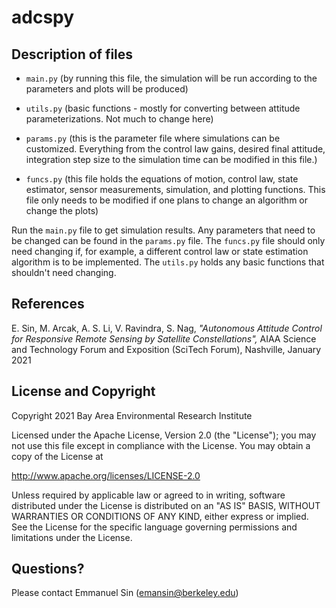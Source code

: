 # adcspy

## Description of files

* `main.py`  (by running this file, the simulation will be run according to the parameters and plots will be produced)

* `utils.py` (basic functions - mostly for converting between attitude parameterizations. Not much to change here)

* `params.py` (this is the parameter file where simulations can be customized. Everything from the control law gains, desired final attitude, integration step size to the simulation time can be modified in this file.)

* `funcs.py` (this file holds the equations of motion, control law, state estimator, sensor measurements, simulation, and plotting functions. This file only needs to be modified if one plans to change an algorithm or change the plots)

Run the `main.py` file to get simulation results. Any parameters that need to be changed can be found in the `params.py` file. The `funcs.py` file should only need changing if, for example, a different control law or state estimation algorithm is to be implemented. The `utils.py` holds any basic functions that shouldn't need changing.

## References
E. Sin, M. Arcak, A. S. Li, V. Ravindra, S. Nag, *"Autonomous Attitude Control for Responsive Remote Sensing by Satellite Constellations",* AIAA Science and Technology Forum and Exposition (SciTech Forum), Nashville, January 2021 

## License and Copyright
Copyright 2021 Bay Area Environmental Research Institute

Licensed under the Apache License, Version 2.0 (the "License"); you may not use this file except in compliance with the License. You may obtain a copy of the License at

http://www.apache.org/licenses/LICENSE-2.0

Unless required by applicable law or agreed to in writing, software distributed under the License is distributed on an "AS IS" BASIS, WITHOUT WARRANTIES OR CONDITIONS OF ANY KIND, either express or implied. See the License for the specific language governing permissions and limitations under the License.

## Questions?
Please contact Emmanuel Sin (emansin@berkeley.edu)
